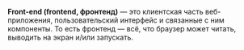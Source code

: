 **Front-end (frontend, фронтенд)** — это клиентская часть веб-приложения, пользовательский интерфейс и связанные с ним компоненты. То есть фронтенд — всё, что браузер может читать, выводить на экран и/или запускать.